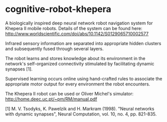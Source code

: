 # cognitive-robot-khepera
A biologically inspired deep neural network robot navigation system for Khepera II mobile robots. Details of the system can be found here: http://www.worldscientific.com/doi/abs/10.1142/S0129065710002577

Infrared sensory information are separated into appropriate hidden clusters and subsequently fused through several layers.

The robot learns and stores knowledge about its environment in the network's self-organized connectivity stimulated by facilitating dynamic synapses [1].

Supervised learning occurs online using hand-crafted rules to associate the appropriate motor output for every environment the robot encounters.

The Khepera II robot can be used or Oliver Michel's simulator: http://home.deec.uc.pt/~pm/RM/manual.pdf

[1] M. V. Tsodyks, K. Pawelzik and H. Markram (1998). "Neural networks with dynamic synapses", Neural Computation, vol. 10, no. 4, pp. 821-835.
